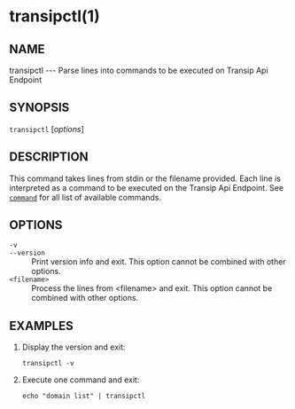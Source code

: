 # transipctl(1)

## NAME

transipctl --- Parse lines into commands to be executed on Transip Api Endpoint

## SYNOPSIS

`transipctl` [_options_]

## DESCRIPTION

This command takes lines from stdin or the filename provided. Each line is interpreted as a command to 
be executed on the Transip Api Endpoint. See [`command`](https://crates.io/crates/transip-command) for all
list of available commands.

## OPTIONS

<dl>

<dt class="option-term" id="option-transipctl--v"><a class="option-anchor" href="#option-transipctl--v"></a><code>-v</code></dt>
<dt class="option-term" id="option-transipctl---version"><a class="option-anchor" href="#option-transipctl---version"></a><code>--version</code></dt>
<dd class="option-desc">Print version info and exit. This option cannot be combined with other options.</dd>


<dt class="option-term" id="option-transipctl-filename"><a class="option-anchor" href="#option-transipctl-filename"></a><code>&lt;filename&gt;</code></dt>
<dd class="option-desc">Process the lines from &lt;filename&gt; and exit. This option cannot be combined with other options.</dd>


</dl>

## EXAMPLES

1. Display the version and exit:

       transipctl -v

2. Execute one command and exit:

       echo "domain list" | transipctl
